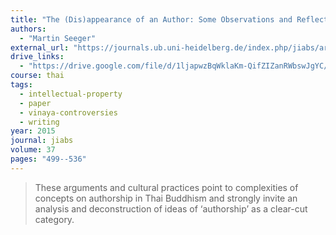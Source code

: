 ```yaml
---
title: "The (Dis)appearance of an Author: Some Observations and Reflections on Authorship in Modern Thai Buddhism"
authors:
  - "Martin Seeger"
external_url: "https://journals.ub.uni-heidelberg.de/index.php/jiabs/article/view/23454/17211"
drive_links:
  - "https://drive.google.com/file/d/1ljapwzBqWklaKm-QifZIZanRWbswJgYC/view?usp=sharing"
course: thai
tags:
  - intellectual-property
  - paper
  - vinaya-controversies
  - writing
year: 2015
journal: jiabs
volume: 37
pages: "499--536"
---
```


> These arguments and cultural practices point to complexities of
concepts on authorship in Thai Buddhism and strongly invite an
analysis and deconstruction of ideas of ‘authorship’ as a clear-cut
category.

